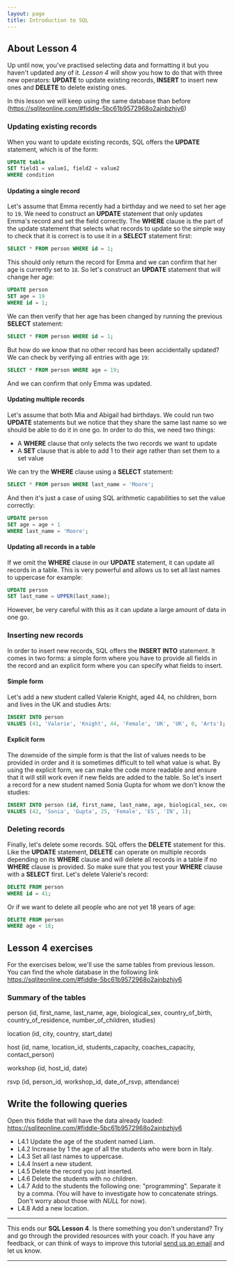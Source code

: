 ```yaml
---
layout: page
title: Introduction to SQL
---
```


## About Lesson 4

Up until now, you've practised selecting data and formatting it but you haven't updated any of it. _Lesson 4_ will show you how to do that with three new operators: **UPDATE** to update existing records, **INSERT** to insert new ones and **DELETE** to delete existing ones.

In this lesson we will keep using the same database than before (https://sqliteonline.com/#fiddle-5bc61b9572968o2ajnbzhjy6)


### Updating existing records

When you want to update existing records, SQL offers the **UPDATE** statement, which is of the form:

```SQL
UPDATE table
SET field1 = value1, field2 = value2
WHERE condition
```

#### Updating a single record

Let's assume that Emma recently had a birthday and we need to set her age to `19`. We need to construct an **UPDATE** statement that only updates Emma's record and set the field correctly. The **WHERE** clause is the part of the update statement that selects what records to update so the simple way to check that it is correct is to use it in a **SELECT** statement first:

```SQL
SELECT * FROM person WHERE id = 1;
```

This should only return the record for Emma and we can confirm that her age is currently set to `18`. So let's construct an **UPDATE** statement that will change her age:

```SQL
UPDATE person
SET age = 19
WHERE id = 1;
```

We can then verify that her age has been changed by running the previous **SELECT** statement:

```SQL
SELECT * FROM person WHERE id = 1;
```

But how do we know that no other record has been accidentally updated? We can check by verifying all entries with age `19`:

```SQL
SELECT * FROM person WHERE age = 19;
```

And we can confirm that only Emma was updated.

#### Updating multiple records

Let's assume that both Mia and Abigail had birthdays. We could run two **UPDATE** statements but we notice that they share the same last name so we should be able to do it in one go. In order to do this, we need two things:
- A **WHERE** clause that only selects the two records we want to update
- A **SET** clause that is able to add 1 to their age rather than set them to a set value

We can try the **WHERE** clause using a **SELECT** statement:

```SQL
SELECT * FROM person WHERE last_name = 'Moore';
```

And then it's just a case of using SQL arithmetic capabilities to set the value correctly:

```SQL
UPDATE person
SET age = age + 1
WHERE last_name = 'Moore';
```

#### Updating all records in a table

If we omit the **WHERE** clause in our **UPDATE** statement, it can update all records in a table. This is very powerful and allows us to set all last names to uppercase for example:

```SQL
UPDATE person
SET last_name = UPPER(last_name);
```

However, be very careful with this as it can update a large amount of data in one go.

### Inserting new records

In order to insert new records, SQL offers the **INSERT INTO** statement. It comes in two forms: a simple form where you have to provide all fields in the record and an explicit form where you can specify what fields to insert.

#### Simple form

Let's add a new student called Valerie Knight, aged 44, no children, born and lives in the UK and studies Arts:

```SQL
INSERT INTO person
VALUES (41, 'Valerie', 'Knight', 44, 'Female', 'UK', 'UK', 0, 'Arts');
```

#### Explicit form

The downside of the simple form is that the list of values needs to be provided in order and it is sometimes difficult to tell what value is what. By using the explicit form, we can make the code more readable and ensure that it will still work even if new fields are added to the table. So let's insert a record for a new student named Sonia Gupta for whom we don't know the studies:

```SQL
INSERT INTO person (id, first_name, last_name, age, biological_sex, country_of_birth, country_of_residence, number_of_children)
VALUES (42, 'Sonia', 'Gupta', 25, 'Female', 'ES', 'IN', 1);
```

### Deleting records

Finally, let's delete some records. SQL offers the **DELETE** statement for this. Like the **UPDATE** statement, **DELETE** can operate on multiple records depending on its **WHERE** clause and will delete all records in a table if no **WHERE** clause is provided. So make sure that you test your **WHERE** clause with a **SELECT** first. Let's delete Valerie's record:

```SQL
DELETE FROM person
WHERE id = 41;
```

Or if we want to delete all people who are not yet 18 years of age:

```SQL
DELETE FROM person
WHERE age < 18;
```

## Lesson 4 exercises

For the exercises below, we'll use the same tables from previous lesson. You can find the whole database in the following link https://sqliteonline.com/#fiddle-5bc61b9572968o2ajnbzhjy6

### Summary of the tables

person (id, first_name, last_name, age, biological_sex, country_of_birth, country_of_residence, number_of_children, studies)

location (id, city, country, start_date)

host (id, name, location_id, students_capacity, coaches_capacity, contact_person)

workshop (id, host_id, date)

rsvp (id, person_id, workshop_id, date_of_rsvp, attendance)

## Write the following queries

Open this fiddle that will have the data already loaded: https://sqliteonline.com/#fiddle-5bc61b9572968o2ajnbzhjy6
* L4.1 Update the age of the student named Liam.
* L4.2 Increase by 1 the age of all the students who were born in Italy.
* L4.3 Set all last names to uppercase.
* L4.4 Insert a new student.
* L4.5 Delete the record you just inserted.
* L4.6 Delete the students with no children.
* L4.7 Add to the students the following one: "programming". Separate it by a comma. (You will have to investigate how to concatenate strings. Don't worry about those with _NULL_ for now).
* L4.8 Add a new location.

---
This ends our **SQL Lesson 4**. Is there something you don't understand? Try and go through the provided resources with your coach. If you have any feedback, or can think of ways to improve this tutorial [send us an email](mailto:feedback@codebar.io) and let us know.

---

